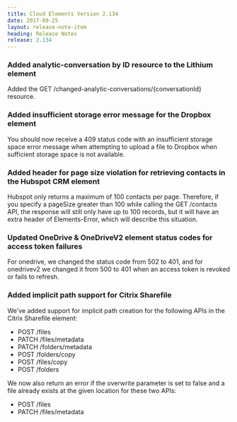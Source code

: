 ```yaml
---
title: Cloud Elements Version 2.134
date: 2017-09-25
layout: release-note-item
heading: Release Notes
release: 2.134
---
```


### Added analytic-conversation by ID resource to the Lithium element

Added the GET /changed-analytic-conversations/{conversationId} resource.

### Added insufficient storage error message for the Dropbox element

You should now receive a 409 status code with an insufficient storage space error message when attempting to upload a file to Dropbox when sufficient storage space is not available.

### Added header for page size violation for retrieving contacts in the Hubspot CRM element

Hubspot only returns a maximum of 100 contacts per page.
Therefore, if you specify a pageSize greater than 100 while calling the GET /contacts API, the response will still only have up to 100 records, but it will have an extra header of Elements-Error, which will describe this situation.

### Updated OneDrive & OneDriveV2 element status codes for access token failures
For onedrive, we changed the status code from 502 to 401, and for onedrivev2 we changed it from 500 to 401 when an access token is revoked or fails to refresh.

###  Added implicit path support for Citrix Sharefile

We've added support for implicit path creation for the following APIs in the Citrix Sharefile element:

* POST /files
* PATCH /files/metadata
* PATCH /folders/metadata
* POST /folders/copy
* POST /files/copy
* POST /folders

We now also return an error if the overwrite parameter is set to false and a file already exists at the given location for these two APIs:

* POST /files
* PATCH /files/metadata
